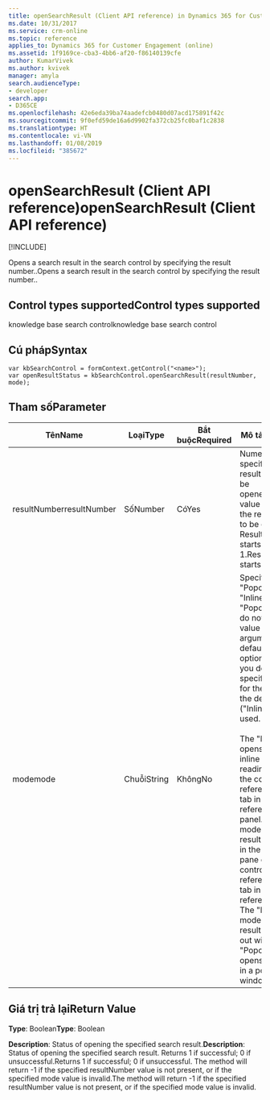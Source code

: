 ```yaml
---
title: openSearchResult (Client API reference) in Dynamics 365 for Customer Engagement| MicrosoftDocs
ms.date: 10/31/2017
ms.service: crm-online
ms.topic: reference
applies_to: Dynamics 365 for Customer Engagement (online)
ms.assetid: 1f9169ce-cba3-4bb6-af20-f86140139cfe
author: KumarVivek
ms.author: kvivek
manager: amyla
search.audienceType:
- developer
search.app:
- D365CE
ms.openlocfilehash: 42e6eda39ba74aadefcb0480d07acd175891f42c
ms.sourcegitcommit: 9f0efd59de16a6d9902fa372cb25fc0baf1c2838
ms.translationtype: HT
ms.contentlocale: vi-VN
ms.lasthandoff: 01/08/2019
ms.locfileid: "385672"
---
```

# <a name="opensearchresult-client-api-reference"></a><span data-ttu-id="570ac-102">openSearchResult (Client API reference)</span><span class="sxs-lookup"><span data-stu-id="570ac-102">openSearchResult (Client API reference)</span></span>

[!INCLUDE[](../../../../includes/cc_applies_to_update_9_0_0.md)]

<span data-ttu-id="570ac-103">Opens a search result in the search control by specifying the result number..</span><span class="sxs-lookup"><span data-stu-id="570ac-103">Opens a search result in the search control by specifying the result number..</span></span> 

## <a name="control-types-supported"></a><span data-ttu-id="570ac-104">Control types supported</span><span class="sxs-lookup"><span data-stu-id="570ac-104">Control types supported</span></span>

<span data-ttu-id="570ac-105">knowledge base search control</span><span class="sxs-lookup"><span data-stu-id="570ac-105">knowledge base search control</span></span>

## <a name="syntax"></a><span data-ttu-id="570ac-106">Cú pháp</span><span class="sxs-lookup"><span data-stu-id="570ac-106">Syntax</span></span>

```
var kbSearchControl = formContext.getControl("<name>");
var openResultStatus = kbSearchControl.openSearchResult(resultNumber, mode);
```

## <a name="parameter"></a><span data-ttu-id="570ac-107">Tham số</span><span class="sxs-lookup"><span data-stu-id="570ac-107">Parameter</span></span>

|<span data-ttu-id="570ac-108">Tên</span><span class="sxs-lookup"><span data-stu-id="570ac-108">Name</span></span>|<span data-ttu-id="570ac-109">Loại</span><span class="sxs-lookup"><span data-stu-id="570ac-109">Type</span></span>|<span data-ttu-id="570ac-110">Bắt buộc</span><span class="sxs-lookup"><span data-stu-id="570ac-110">Required</span></span>|<span data-ttu-id="570ac-111">Mô tả</span><span class="sxs-lookup"><span data-stu-id="570ac-111">Description</span></span>|
|--|--|--|--|
|<span data-ttu-id="570ac-112">resultNumber</span><span class="sxs-lookup"><span data-stu-id="570ac-112">resultNumber</span></span>|<span data-ttu-id="570ac-113">Số</span><span class="sxs-lookup"><span data-stu-id="570ac-113">Number</span></span>|<span data-ttu-id="570ac-114">Có</span><span class="sxs-lookup"><span data-stu-id="570ac-114">Yes</span></span>|<span data-ttu-id="570ac-115">Numerical value specifying the result number to be opened.</span><span class="sxs-lookup"><span data-stu-id="570ac-115">Numerical value specifying the result number to be opened.</span></span> <span data-ttu-id="570ac-116">Result number starts from 1.</span><span class="sxs-lookup"><span data-stu-id="570ac-116">Result number starts from 1.</span></span>|
|<span data-ttu-id="570ac-117">mode</span><span class="sxs-lookup"><span data-stu-id="570ac-117">mode</span></span>|<span data-ttu-id="570ac-118">Chuỗi</span><span class="sxs-lookup"><span data-stu-id="570ac-118">String</span></span>|<span data-ttu-id="570ac-119">Không</span><span class="sxs-lookup"><span data-stu-id="570ac-119">No</span></span>|<span data-ttu-id="570ac-120">Specify "Inline" or "Popout".</span><span class="sxs-lookup"><span data-stu-id="570ac-120">Specify "Inline" or "Popout".</span></span> <span data-ttu-id="570ac-121">If you do not specify a value for the argument, the default ("Inline") option is used.</span><span class="sxs-lookup"><span data-stu-id="570ac-121">If you do not specify a value for the argument, the default ("Inline") option is used.</span></span><br/><br/><span data-ttu-id="570ac-122">The "Inline" mode opens the result inline either in the reading pane of the control or in a reference panel tab in case of reference panel.</span><span class="sxs-lookup"><span data-stu-id="570ac-122">The "Inline" mode opens the result inline either in the reading pane of the control or in a reference panel tab in case of reference panel.</span></span> <span data-ttu-id="570ac-123">The "Popout" mode opens the result in a pop-out window.</span><span class="sxs-lookup"><span data-stu-id="570ac-123">The "Popout" mode opens the result in a pop-out window.</span></span>|

## <a name="return-value"></a><span data-ttu-id="570ac-124">Giá trị trả lại</span><span class="sxs-lookup"><span data-stu-id="570ac-124">Return Value</span></span>

<span data-ttu-id="570ac-125">**Type**: Boolean</span><span class="sxs-lookup"><span data-stu-id="570ac-125">**Type**: Boolean</span></span>

<span data-ttu-id="570ac-126">**Description**:  Status of opening the specified search result.</span><span class="sxs-lookup"><span data-stu-id="570ac-126">**Description**:  Status of opening the specified search result.</span></span> <span data-ttu-id="570ac-127">Returns 1 if successful; 0 if unsuccessful.</span><span class="sxs-lookup"><span data-stu-id="570ac-127">Returns 1 if successful; 0 if unsuccessful.</span></span> <span data-ttu-id="570ac-128">The method will return -1 if the specified resultNumber value is not present, or if the specified mode value is invalid.</span><span class="sxs-lookup"><span data-stu-id="570ac-128">The method will return -1 if the specified resultNumber value is not present, or if the specified mode value is invalid.</span></span>
